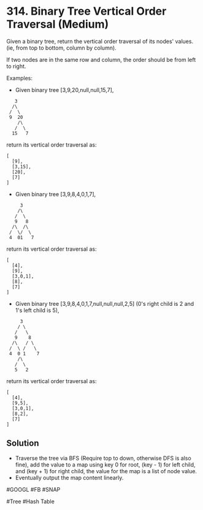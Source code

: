 # 314. Binary Tree Vertical Order Traversal (Medium)

Given a binary tree, return the vertical order traversal of its nodes' values. (ie, from top to bottom, column by column).

If two nodes are in the same row and column, the order should be from left to right.

Examples:

- Given binary tree [3,9,20,null,null,15,7],
```
   3
  /\
 /  \
 9  20
    /\
   /  \
  15   7
```
return its vertical order traversal as:
```
[
  [9],
  [3,15],
  [20],
  [7]
]
```
- Given binary tree [3,9,8,4,0,1,7],
```
     3
    /\
   /  \
   9   8
  /\  /\
 /  \/  \
 4  01   7
```
return its vertical order traversal as:
```
[
  [4],
  [9],
  [3,0,1],
  [8],
  [7]
]
```
- Given binary tree [3,9,8,4,0,1,7,null,null,null,2,5] (0's right child is 2 and 1's left child is 5),
```
     3
    / \
   /   \
   9    8
  /\   / \
 /  \ /   \
 4  0 1    7
    /\
   /  \
   5   2
```
return its vertical order traversal as:
```
[
  [4],
  [9,5],
  [3,0,1],
  [8,2],
  [7]
]
```

## Solution
- Traverse the tree via BFS (Require top to down, otherwise DFS is also fine), add the value to a map using key 0 for root, (key - 1) for left child, and (key + 1) for right child, the value for the map is a list of node value.
- Eventually output the map content linearly.

#GOOGL #FB #SNAP

#Tree #Hash Table
